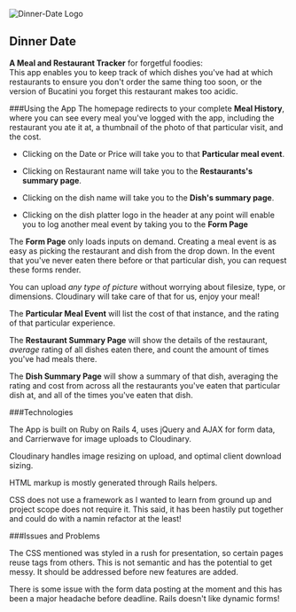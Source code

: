 ![Dinner-Date Logo](http://res.cloudinary.com/citygent/image/upload/v1442998094/dishopen_gqneoq.png)

## Dinner Date 

**A Meal and Restaurant Tracker** for forgetful foodies:<br />
This app enables you to keep track of which dishes you've had at which restaurants to ensure you don't order the same thing too soon, or the version of Bucatini you forget this restaurant makes too acidic.

###Using the App
The homepage redirects to your complete **Meal History**, where you can see every meal you've logged with the app, including the restaurant you ate it at, a thumbnail of the photo of that particular visit, and the cost. 

* Clicking on the Date or Price will take you to that **Particular meal event**.

* Clicking on Restaurant name will take you to the **Restaurants's summary page**.

* Clicking on the dish name will take you to the **Dish's summary page**. 

* Clicking on the dish platter logo in the header at any point will enable you to log another meal event by taking you to the **Form Page**

The **Form Page** only loads inputs on demand. Creating a meal event is as easy as picking the restaurant and dish from the drop down.  In the event that you've never eaten there before or that particular dish, you can request these forms render.

You can upload *any type of picture* without worrying about filesize, type, or dimensions. Cloudinary will take care of that for us, enjoy your meal!

The **Particular Meal Event** will list the cost of that instance, and the rating of that particular experience.

The **Restaurant Summary Page** will show the details of the restaurant, *average* rating of all dishes eaten there, and count the amount of times you've had meals there. 

The **Dish Summary Page** will show a summary of that dish, averaging the rating and cost from across all the restaurants you've eaten that particular dish at, and all of the times you've eaten that dish.

###Technologies

The App is built on Ruby on Rails 4, uses jQuery and AJAX for form data, and Carrierwave for image uploads to Cloudinary.

Cloudinary handles image resizing on upload, and optimal client download sizing. 

HTML markup is mostly generated through Rails helpers. 

CSS does not use a framework as I wanted to learn from ground up and project scope does not require it. This said, it has been hastily put together and could do with a namin refactor at the least!

###Issues and Problems

The CSS mentioned was styled in a rush for presentation, so certain pages reuse tags from others. This is not semantic and has the potential to get messy. It should be addressed before new features are added. 

There is some issue with the form data posting at the moment and this has been a major headache before deadline. Rails doesn't like dynamic forms! 

